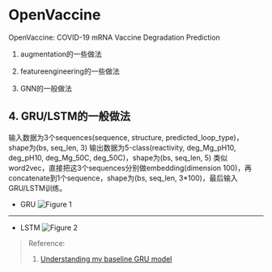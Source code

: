 # OpenVaccine
OpenVaccine: COVID-19 mRNA Vaccine Degradation Prediction

1. augmentation的一些做法

2. featureengineering的一些做法

3. GNN的一般做法

## 4. GRU/LSTM的一般做法

输入数据为3个sequences(sequence, structure, predicted_loop_type)，shape为(bs, seq_len, 3)
输出数据为5-class(reactivity, deg_Mg_pH10, deg_pH10, deg_Mg_50C, deg_50C)，shape为(bs, seq_len, 5)
类似word2vec，直接把这3个sequences分别做embedding(dimension 100)，再concatenate到1个sequence，shape为(bs, seq_len, 3\*100)，最后输入GRU/LSTM训练。

- GRU ![Figure 1](https://github.com/Eurus-Holmes/OpenVaccine/raw/main/images/GRU.png)

----
- LSTM ![Figure 2](https://github.com/Eurus-Holmes/OpenVaccine/raw/main/images/LSTM.png)


> Reference:
> 1. [Understanding my baseline GRU model](https://www.kaggle.com/c/stanford-covid-vaccine/discussion/182303)
